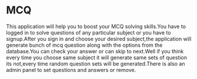 # MCQ
This application will help you to boost your MCQ solving skills.You have to logged in to solve questions of any particular subject or you have to signup.After you sign in and choose your desired subject,the application will generate bunch of mcq question along with the options from the database.You can check your answer or can skip to next.Well if you think every time you choose same subject it will generate same sets of question its not,every time random question sets will be generated.There is also an admin panel to set questions and answers or remove.
